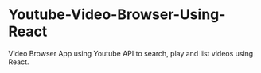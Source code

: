 # Youtube-Video-Browser-Using-React
Video Browser App using Youtube API to search, play and list videos using React.
